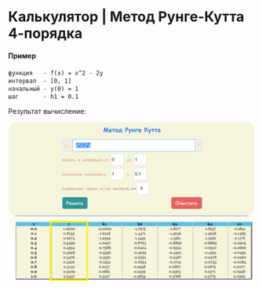# Калькулятор | Метод Рунге-Кутта 4-порядка
#### Пример

```
функция   - f(x) = x^2 - 2y   
интервал  - [0, 1]
начальный - y(0) = 1
шаг       - h1 = 0.1

```
Результат вычисление:

![example](example.png)
